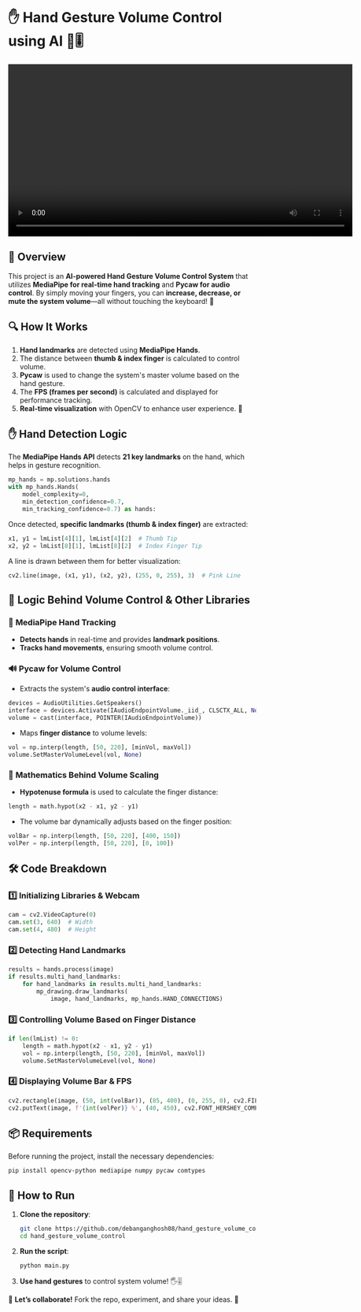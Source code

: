# ✋ Hand Gesture Volume Control using AI 🤖🎚️
<video src="https://github.com/debanganghosh08/hand_gesture_volume_control/blob/main/images/for%20git.mp4" controls width="700"></video>

## 📌 Overview
This project is an **AI-powered Hand Gesture Volume Control System** that utilizes **MediaPipe for real-time hand tracking** and **Pycaw for audio control**. By simply moving your fingers, you can **increase, decrease, or mute the system volume**—all without touching the keyboard! 🚀

## 🔍 How It Works
1. **Hand landmarks** are detected using **MediaPipe Hands**.
2. The distance between **thumb & index finger** is calculated to control volume.
3. **Pycaw** is used to change the system's master volume based on the hand gesture.
4. The **FPS (frames per second)** is calculated and displayed for performance tracking.
5. **Real-time visualization** with OpenCV to enhance user experience. 🎥

## ✋ Hand Detection Logic
The **MediaPipe Hands API** detects **21 key landmarks** on the hand, which helps in gesture recognition.
```python
mp_hands = mp.solutions.hands
with mp_hands.Hands(
    model_complexity=0,
    min_detection_confidence=0.7,
    min_tracking_confidence=0.7) as hands:
```

Once detected, **specific landmarks (thumb & index finger)** are extracted:
```python
x1, y1 = lmList[4][1], lmList[4][2]  # Thumb Tip
x2, y2 = lmList[8][1], lmList[8][2]  # Index Finger Tip
```

A line is drawn between them for better visualization:
```python
cv2.line(image, (x1, y1), (x2, y2), (255, 0, 255), 3)  # Pink Line
```

## 🧠 Logic Behind Volume Control & Other Libraries
### 🎯 **MediaPipe Hand Tracking**
- **Detects hands** in real-time and provides **landmark positions**.
- **Tracks hand movements**, ensuring smooth volume control.

### 🔊 **Pycaw for Volume Control**
- Extracts the system's **audio control interface**:
```python
devices = AudioUtilities.GetSpeakers()
interface = devices.Activate(IAudioEndpointVolume._iid_, CLSCTX_ALL, None)
volume = cast(interface, POINTER(IAudioEndpointVolume))
```
- Maps **finger distance** to volume levels:
```python
vol = np.interp(length, [50, 220], [minVol, maxVol])
volume.SetMasterVolumeLevel(vol, None)
```

### 📏 **Mathematics Behind Volume Scaling**
- **Hypotenuse formula** is used to calculate the finger distance:
```python
length = math.hypot(x2 - x1, y2 - y1)
```
- The volume bar dynamically adjusts based on the finger position:
```python
volBar = np.interp(length, [50, 220], [400, 150])
volPer = np.interp(length, [50, 220], [0, 100])
```

## 🛠️ Code Breakdown
### **1️⃣ Initializing Libraries & Webcam**
```python
cam = cv2.VideoCapture(0)
cam.set(3, 640)  # Width
cam.set(4, 480)  # Height
```

### **2️⃣ Detecting Hand Landmarks**
```python
results = hands.process(image)
if results.multi_hand_landmarks:
    for hand_landmarks in results.multi_hand_landmarks:
        mp_drawing.draw_landmarks(
            image, hand_landmarks, mp_hands.HAND_CONNECTIONS)
```

### **3️⃣ Controlling Volume Based on Finger Distance**
```python
if len(lmList) != 0:
    length = math.hypot(x2 - x1, y2 - y1)
    vol = np.interp(length, [50, 220], [minVol, maxVol])
    volume.SetMasterVolumeLevel(vol, None)
```

### **4️⃣ Displaying Volume Bar & FPS**
```python
cv2.rectangle(image, (50, int(volBar)), (85, 400), (0, 255, 0), cv2.FILLED)
cv2.putText(image, f'{int(volPer)} %', (40, 450), cv2.FONT_HERSHEY_COMPLEX, 1, (0, 255, 0), 3)
```

## 📦 Requirements
Before running the project, install the necessary dependencies:
```bash
pip install opencv-python mediapipe numpy pycaw comtypes
```

## 🚀 How to Run
1. **Clone the repository**:
   ```bash
   git clone https://github.com/debanganghosh08/hand_gesture_volume_control.git
   cd hand_gesture_volume_control
   ```
2. **Run the script**:
   ```bash
   python main.py
   ```
3. **Use hand gestures** to control system volume! 🖐️🎚️


📢 **Let’s collaborate!** Fork the repo, experiment, and share your ideas. 🚀
